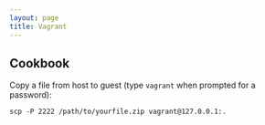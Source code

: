 ```yaml
---
layout: page
title: Vagrant
---
```


## Cookbook

Copy a file from host to guest (type `vagrant` when prompted for a password):

    scp -P 2222 /path/to/yourfile.zip vagrant@127.0.0.1:.


